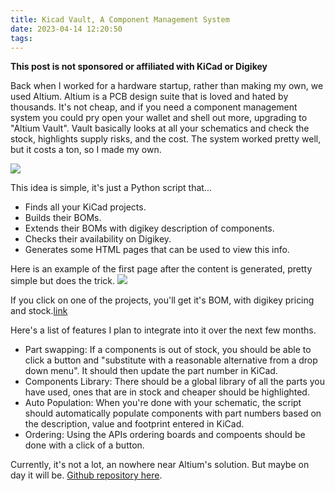 ```yaml
---
title: Kicad Vault, A Component Management System
date: 2023-04-14 12:20:50
tags:
---
```

__This post is not sponsored or affiliated with KiCad or Digikey__

Back when I worked for a hardware startup, rather than making my own, we used Altium. Altium is a PCB design suite that is loved and hated by thousands. It's not cheap, and if you need a component management system you could pry open your wallet and shell out more, upgrading to "Altium Vault". Vault basically looks at all your schematics and check the stock, highlights supply risks, and the cost. The system worked pretty well, but it costs a ton, so I made my own.

![](img/kicad-vault/logo.png)

This idea is simple, it's just a Python script that...
  * Finds all your KiCad projects.
  * Builds their BOMs.
  * Extends their BOMs with digikey description of components.
  * Checks their availability on Digikey.
  * Generates some HTML pages that can be used to view this info.

Here is an example of the first page after the content is generated, pretty simple but does the trick.
![](img/kicad-vault/index.png)


If you click on one of the projects, you'll get it's BOM, with digikey pricing and stock.[link](/kicad-vault/)

Here's a list of features I plan to integrate into it over the next few months.
  - Part swapping: If a components is out of stock, you should be able to click a button and "substitute with a reasonable alternative from a drop down menu". It should then update the part number in KiCad.
  - Components Library: There should be a global library of all the parts you have used, ones that are in stock and cheaper should be highlighted.
  - Auto Population: When you're done with your schematic, the script should automatically populate components with part numbers based on the description, value and footprint entered in KiCad.
  - Ordering: Using the APIs ordering boards and compoents should be done with a click of a button.

Currently, it's not a lot, an nowhere near Altium's solution. But maybe on day it will be. [Github repository here](https://github.com/o7-machinehum/kicad-vault).
